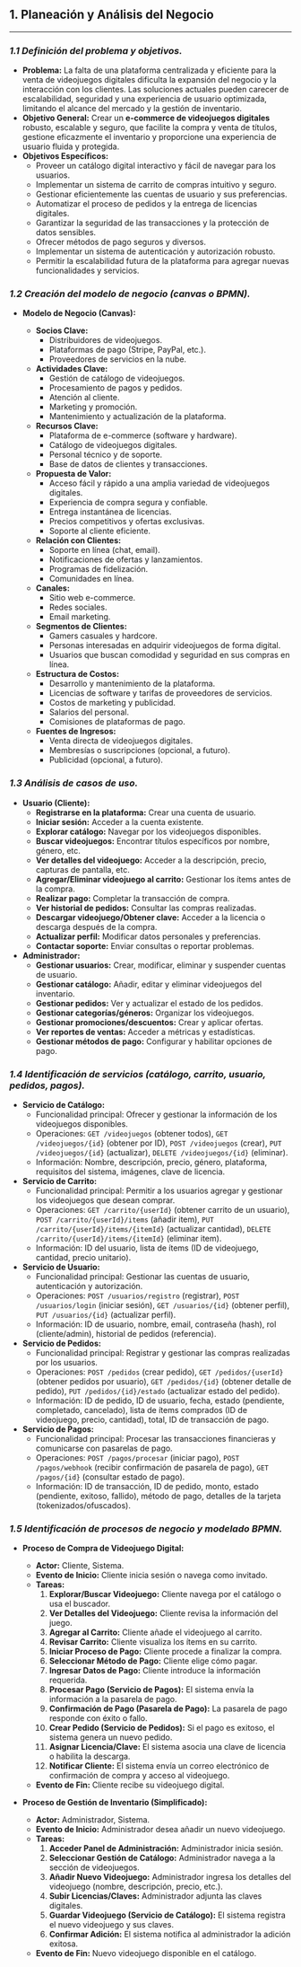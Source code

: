 ## **1. Planeación y Análisis del Negocio**

---

### *1.1 Definición del problema y objetivos.*

* **Problema:** La falta de una plataforma centralizada y eficiente para la venta de videojuegos digitales dificulta la expansión del negocio y la interacción con los clientes. Las soluciones actuales pueden carecer de escalabilidad, seguridad y una experiencia de usuario optimizada, limitando el alcance del mercado y la gestión de inventario.
* **Objetivo General:** Crear un **e-commerce de videojuegos digitales** robusto, escalable y seguro, que facilite la compra y venta de títulos, gestione eficazmente el inventario y proporcione una experiencia de usuario fluida y protegida.
* **Objetivos Específicos:**
    * Proveer un catálogo digital interactivo y fácil de navegar para los usuarios.
    * Implementar un sistema de carrito de compras intuitivo y seguro.
    * Gestionar eficientemente las cuentas de usuario y sus preferencias.
    * Automatizar el proceso de pedidos y la entrega de licencias digitales.
    * Garantizar la seguridad de las transacciones y la protección de datos sensibles.
    * Ofrecer métodos de pago seguros y diversos.
    * Implementar un sistema de autenticación y autorización robusto.
    * Permitir la escalabilidad futura de la plataforma para agregar nuevas funcionalidades y servicios.

### *1.2 Creación del modelo de negocio (canvas o BPMN).*

* **Modelo de Negocio (Canvas):**

    * **Socios Clave:**
        * Distribuidores de videojuegos.
        * Plataformas de pago (Stripe, PayPal, etc.).
        * Proveedores de servicios en la nube.
    * **Actividades Clave:**
        * Gestión de catálogo de videojuegos.
        * Procesamiento de pagos y pedidos.
        * Atención al cliente.
        * Marketing y promoción.
        * Mantenimiento y actualización de la plataforma.
    * **Recursos Clave:**
        * Plataforma de e-commerce (software y hardware).
        * Catálogo de videojuegos digitales.
        * Personal técnico y de soporte.
        * Base de datos de clientes y transacciones.
    * **Propuesta de Valor:**
        * Acceso fácil y rápido a una amplia variedad de videojuegos digitales.
        * Experiencia de compra segura y confiable.
        * Entrega instantánea de licencias.
        * Precios competitivos y ofertas exclusivas.
        * Soporte al cliente eficiente.
    * **Relación con Clientes:**
        * Soporte en línea (chat, email).
        * Notificaciones de ofertas y lanzamientos.
        * Programas de fidelización.
        * Comunidades en línea.
    * **Canales:**
        * Sitio web e-commerce.
        * Redes sociales.
        * Email marketing.
    * **Segmentos de Clientes:**
        * Gamers casuales y hardcore.
        * Personas interesadas en adquirir videojuegos de forma digital.
        * Usuarios que buscan comodidad y seguridad en sus compras en línea.
    * **Estructura de Costos:**
        * Desarrollo y mantenimiento de la plataforma.
        * Licencias de software y tarifas de proveedores de servicios.
        * Costos de marketing y publicidad.
        * Salarios del personal.
        * Comisiones de plataformas de pago.
    * **Fuentes de Ingresos:**
        * Venta directa de videojuegos digitales.
        * Membresías o suscripciones (opcional, a futuro).
        * Publicidad (opcional, a futuro).

### *1.3 Análisis de casos de uso.*

* **Usuario (Cliente):**
    * **Registrarse en la plataforma:** Crear una cuenta de usuario.
    * **Iniciar sesión:** Acceder a la cuenta existente.
    * **Explorar catálogo:** Navegar por los videojuegos disponibles.
    * **Buscar videojuegos:** Encontrar títulos específicos por nombre, género, etc.
    * **Ver detalles del videojuego:** Acceder a la descripción, precio, capturas de pantalla, etc.
    * **Agregar/Eliminar videojuego al carrito:** Gestionar los ítems antes de la compra.
    * **Realizar pago:** Completar la transacción de compra.
    * **Ver historial de pedidos:** Consultar las compras realizadas.
    * **Descargar videojuego/Obtener clave:** Acceder a la licencia o descarga después de la compra.
    * **Actualizar perfil:** Modificar datos personales y preferencias.
    * **Contactar soporte:** Enviar consultas o reportar problemas.
* **Administrador:**
    * **Gestionar usuarios:** Crear, modificar, eliminar y suspender cuentas de usuario.
    * **Gestionar catálogo:** Añadir, editar y eliminar videojuegos del inventario.
    * **Gestionar pedidos:** Ver y actualizar el estado de los pedidos.
    * **Gestionar categorías/géneros:** Organizar los videojuegos.
    * **Gestionar promociones/descuentos:** Crear y aplicar ofertas.
    * **Ver reportes de ventas:** Acceder a métricas y estadísticas.
    * **Gestionar métodos de pago:** Configurar y habilitar opciones de pago.

### *1.4 Identificación de servicios (catálogo, carrito, usuario, pedidos, pagos).*

* **Servicio de Catálogo:**
    * Funcionalidad principal: Ofrecer y gestionar la información de los videojuegos disponibles.
    * Operaciones: `GET /videojuegos` (obtener todos), `GET /videojuegos/{id}` (obtener por ID), `POST /videojuegos` (crear), `PUT /videojuegos/{id}` (actualizar), `DELETE /videojuegos/{id}` (eliminar).
    * Información: Nombre, descripción, precio, género, plataforma, requisitos del sistema, imágenes, clave de licencia.
* **Servicio de Carrito:**
    * Funcionalidad principal: Permitir a los usuarios agregar y gestionar los videojuegos que desean comprar.
    * Operaciones: `GET /carrito/{userId}` (obtener carrito de un usuario), `POST /carrito/{userId}/items` (añadir item), `PUT /carrito/{userId}/items/{itemId}` (actualizar cantidad), `DELETE /carrito/{userId}/items/{itemId}` (eliminar item).
    * Información: ID del usuario, lista de ítems (ID de videojuego, cantidad, precio unitario).
* **Servicio de Usuario:**
    * Funcionalidad principal: Gestionar las cuentas de usuario, autenticación y autorización.
    * Operaciones: `POST /usuarios/registro` (registrar), `POST /usuarios/login` (iniciar sesión), `GET /usuarios/{id}` (obtener perfil), `PUT /usuarios/{id}` (actualizar perfil).
    * Información: ID de usuario, nombre, email, contraseña (hash), rol (cliente/admin), historial de pedidos (referencia).
* **Servicio de Pedidos:**
    * Funcionalidad principal: Registrar y gestionar las compras realizadas por los usuarios.
    * Operaciones: `POST /pedidos` (crear pedido), `GET /pedidos/{userId}` (obtener pedidos por usuario), `GET /pedidos/{id}` (obtener detalle de pedido), `PUT /pedidos/{id}/estado` (actualizar estado del pedido).
    * Información: ID de pedido, ID de usuario, fecha, estado (pendiente, completado, cancelado), lista de ítems comprados (ID de videojuego, precio, cantidad), total, ID de transacción de pago.
* **Servicio de Pagos:**
    * Funcionalidad principal: Procesar las transacciones financieras y comunicarse con pasarelas de pago.
    * Operaciones: `POST /pagos/procesar` (iniciar pago), `POST /pagos/webhook` (recibir confirmación de pasarela de pago), `GET /pagos/{id}` (consultar estado de pago).
    * Información: ID de transacción, ID de pedido, monto, estado (pendiente, exitoso, fallido), método de pago, detalles de la tarjeta (tokenizados/ofuscados).

### *1.5 Identificación de procesos de negocio y modelado BPMN.*

* **Proceso de Compra de Videojuego Digital:**
    * **Actor:** Cliente, Sistema.
    * **Evento de Inicio:** Cliente inicia sesión o navega como invitado.
    * **Tareas:**
        1.  **Explorar/Buscar Videojuego:** Cliente navega por el catálogo o usa el buscador.
        2.  **Ver Detalles del Videojuego:** Cliente revisa la información del juego.
        3.  **Agregar al Carrito:** Cliente añade el videojuego al carrito.
        4.  **Revisar Carrito:** Cliente visualiza los ítems en su carrito.
        5.  **Iniciar Proceso de Pago:** Cliente procede a finalizar la compra.
        6.  **Seleccionar Método de Pago:** Cliente elige cómo pagar.
        7.  **Ingresar Datos de Pago:** Cliente introduce la información requerida.
        8.  **Procesar Pago (Servicio de Pagos):** El sistema envía la información a la pasarela de pago.
        9.  **Confirmación de Pago (Pasarela de Pago):** La pasarela de pago responde con éxito o fallo.
        10. **Crear Pedido (Servicio de Pedidos):** Si el pago es exitoso, el sistema genera un nuevo pedido.
        11. **Asignar Licencia/Clave:** El sistema asocia una clave de licencia o habilita la descarga.
        12. **Notificar Cliente:** El sistema envía un correo electrónico de confirmación de compra y acceso al videojuego.
    * **Evento de Fin:** Cliente recibe su videojuego digital.

* **Proceso de Gestión de Inventario (Simplificado):**
    * **Actor:** Administrador, Sistema.
    * **Evento de Inicio:** Administrador desea añadir un nuevo videojuego.
    * **Tareas:**
        1.  **Acceder Panel de Administración:** Administrador inicia sesión.
        2.  **Seleccionar Gestión de Catálogo:** Administrador navega a la sección de videojuegos.
        3.  **Añadir Nuevo Videojuego:** Administrador ingresa los detalles del videojuego (nombre, descripción, precio, etc.).
        4.  **Subir Licencias/Claves:** Administrador adjunta las claves digitales.
        5.  **Guardar Videojuego (Servicio de Catálogo):** El sistema registra el nuevo videojuego y sus claves.
        6.  **Confirmar Adición:** El sistema notifica al administrador la adición exitosa.
    * **Evento de Fin:** Nuevo videojuego disponible en el catálogo.